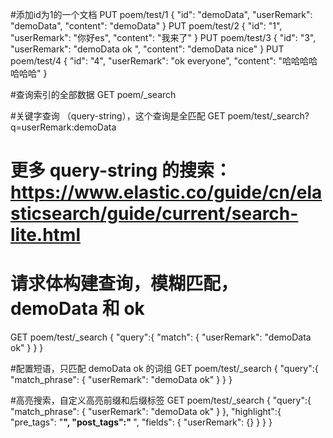 #添加id为1的一个文档
PUT poem/test/1
{
    "id": "demoData",
    "userRemark": "demoData",
    "content": "demoData"
}
PUT poem/test/2
{
    "id": "1",
    "userRemark": "你好es",
    "content": "我来了"
}
PUT poem/test/3
{
    "id": "3",
    "userRemark": "demoData ok ",
    "content": "demoData nice"
}
PUT poem/test/4
{
    "id": "4",
    "userRemark": "ok everyone",
    "content": "哈哈哈哈哈哈哈"
}



#查询索引的全部数据
GET poem/_search

#关键字查询 （query-string），这个查询是全匹配
GET poem/test/_search?q=userRemark:demoData
# 更多 query-string 的搜索： https://www.elastic.co/guide/cn/elasticsearch/guide/current/search-lite.html


# 请求体构建查询，模糊匹配，demoData 和 ok
GET poem/test/_search
{
    "query":{
        "match": {
            "userRemark": "demoData ok"
        }
    }
}

#配置短语，只匹配 demoData ok 的词组
GET poem/test/_search
{
    "query":{
        "match_phrase": {
            "userRemark": "demoData ok"
        }
    }
}

#高亮搜索，自定义高亮前缀和后缀标签
GET poem/test/_search
{
    "query":{
        "match_phrase": {
            "userRemark": "demoData ok"
        }
    },
    "highlight":{
        "pre_tags": "<b color='read'>",
        "post_tags":" </b>",
        "fields": {
            "userRemark": {}
        }
    }
}








